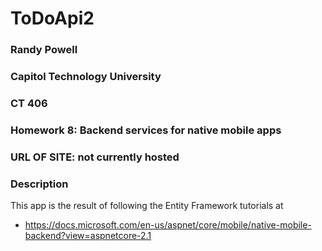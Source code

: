 # ToDoApi2
### Randy Powell
### Capitol Technology University
### CT 406
### Homework 8: Backend services for native mobile apps
### URL OF SITE: not currently hosted

### Description
This app is the result of following the Entity Framework tutorials at
* https://docs.microsoft.com/en-us/aspnet/core/mobile/native-mobile-backend?view=aspnetcore-2.1


